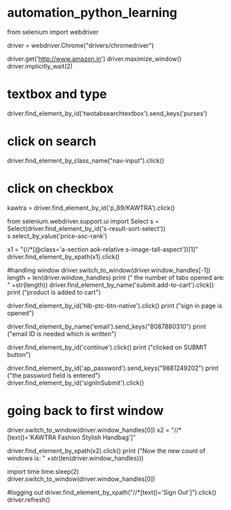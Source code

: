 # automation_python_learning

from selenium import webdriver

driver = webdriver.Chrome("drivers/chromedriver")

driver.get('http://www.amazon.in')
driver.maximize_window()
driver.implicitly_wait(2)

# textbox and type
driver.find_element_by_id('twotabsearchtextbox').send_keys('purses')
# click on search
driver.find_element_by_class_name("nav-input").click()
# click on checkbox
kawtra = driver.find_element_by_id('p_89/KAWTRA').click()

from selenium.webdriver.support.ui import Select
s = Select(driver.find_element_by_id('s-result-sort-select'))
s.select_by_value('price-asc-rank')

x1 = "(//*[@class='a-section aok-relative s-image-tall-aspect'])[1]"
driver.find_element_by_xpath(x1).click()

#handling window
driver.switch_to_window(driver.window_handles[-1])
length = len(driver.window_handles)
print (" the number of tabs opened are:  " +str(length))
driver.find_element_by_name('submit.add-to-cart').click()
print ("product is added to cart")

driver.find_element_by_id('hlb-ptc-btn-native').click()
print ("sign in page is opened")

driver.find_element_by_name('email').send_keys("8087880310")
print ("email ID is needed which is written")

driver.find_element_by_id('continue').click()
print ("clicked on SUBMIT button")

driver.find_element_by_id('ap_password').send_keys("9881249202")
print ("the password field is entered")
driver.find_element_by_id('signInSubmit').click()

# going back to first window
driver.switch_to_window(driver.window_handles[0])
x2 = "//*[text()='KAWTRA Fashion Stylish Handbag']"

driver.find_element_by_xpath(x2).click()
print ("Now the new count of windows is: " +str(len(driver.window_handles)))


import time
time.sleep(2)
driver.switch_to_window(driver.window_handles[0])

#logging out
driver.find_element_by_xpath("//*[text()='Sign Out']").click()
driver.refresh()

